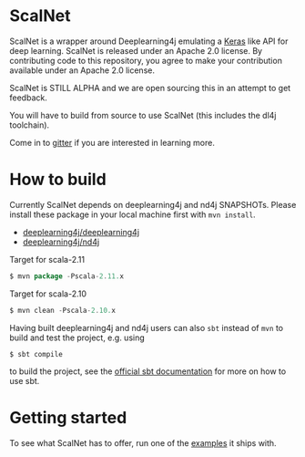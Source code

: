 # ScalNet

ScalNet is a wrapper around Deeplearning4j emulating a [Keras](https://github.com/fchollet/keras) like API for deep learning. ScalNet is released under an Apache 2.0 license. By contributing code to this repository, you agree to make your contribution available under an Apache 2.0 license.

ScalNet is STILL ALPHA and we are open sourcing this in an attempt to get feedback.

You will have to build from source to use ScalNet (this includes the dl4j toolchain).

Come in to [gitter](https://gitter.im/deeplearning4j/deeplearning4j) if you are interested in learning more.

# How to build

Currently ScalNet depends on deeplearning4j and nd4j SNAPSHOTs. Please install these package in your local machine first with `mvn install`.

- [deeplearning4j/deeplearning4j](https://github.com/deeplearning4j/deeplearning4j)
- [deeplearning4j/nd4j](https://github.com/deeplearning4j/nd4j)

Target for scala-2.11

```scala
$ mvn package -Pscala-2.11.x
```

Target for scala-2.10

```scala
$ mvn clean -Pscala-2.10.x
```

Having built deeplearning4j and nd4j users can also `sbt` instead of `mvn` to build and test the project, e.g. using 
```$scala
$ sbt compile
```
to build the project, see the [official sbt documentation](http://www.scala-sbt.org/documentation.html) for more on how to use sbt.

# Getting started

To see what ScalNet has to offer, run one of the [examples](https://github.com/deeplearning4j/ScalNet/tree/master/src/test/scala/org/deeplearning4j/scalnet/examples) it ships with.
